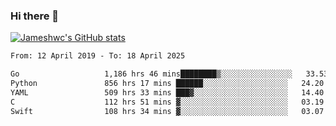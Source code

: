 ### Hi there 👋

[![Jameshwc's GitHub stats](https://github-readme-stats.vercel.app/api?username=jameshwc)](https://github.com/anuraghazra/github-readme-stats)

<!--START_SECTION:waka-->

```txt
From: 12 April 2019 - To: 18 April 2025

Go                   1,186 hrs 46 mins████████▒░░░░░░░░░░░░░░░░   33.53 %
Python               856 hrs 17 mins ██████░░░░░░░░░░░░░░░░░░░   24.20 %
YAML                 509 hrs 33 mins ███▓░░░░░░░░░░░░░░░░░░░░░   14.40 %
C                    112 hrs 51 mins ▓░░░░░░░░░░░░░░░░░░░░░░░░   03.19 %
Swift                108 hrs 34 mins ▓░░░░░░░░░░░░░░░░░░░░░░░░   03.07 %
```

<!--END_SECTION:waka-->